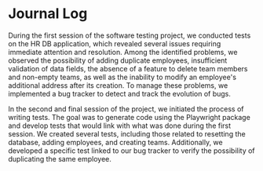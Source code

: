 # Journal Log
During the first session of the software testing project, we conducted tests on the HR DB application, which revealed several issues requiring immediate attention and resolution. Among the identified problems, we observed the possibility of adding duplicate employees, insufficient validation of data fields, the absence of a feature to delete team members and non-empty teams, as well as the inability to modify an employee's additional address after its creation. To manage these problems, we implemented a bug tracker to detect and track the evolution of bugs.

In the second and final session of the project, we initiated the process of writing tests. The goal was to generate code using the Playwright package and develop tests that would link with what was done during the first session. We created several tests, including those related to resetting the database, adding employees, and creating teams. Additionally, we developed a specific test linked to our bug tracker to verify the possibility of duplicating the same employee.